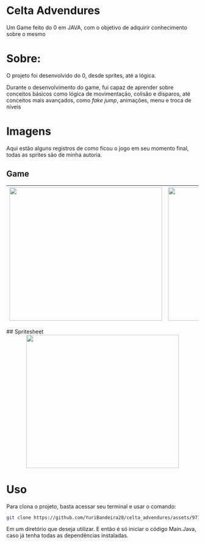 # Celta Advendures
Um Game feito do 0 em JAVA, com o objetivo de adquirir conhecimento sobre o mesmo

# Sobre:
O projeto foi desenvolvido do 0, desde sprites, até a lógica.

Durante o desenvolvimento do game, fui capaz de aprender sobre conceitos básicos como lógica de movimentação, colisão e disparos, até conceitos mais avançados, como _fake jump_, animações, menu e troca de níveis


# Imagens
Aqui estão alguns registros de como ficou o jogo em seu momento final, todas as sprites são de minha autoria.

## Game

<div  align="center"">
  
  | <div><img src='https://github.com/YuriBandeira28/celta_advendures/assets/97187847/9af6ae0b-84a7-4788-acef-8835c3179a8e' style='width: 400px; height: 350px;'></div> | <div><img src='https://github.com/YuriBandeira28/celta_advendures/assets/97187847/2492b896-12db-4674-bbcf-462a0eb2713a' style='width: 400px; height: 350px;'></div> 
  | :-: | :-: |
  
</div>
## Spritesheet

 <div  align="center">
  <img src='https://github.com/YuriBandeira28/celta_advendures/assets/97187847/5479461e-6fe7-44be-8b6c-cb50dad7c2aa' style='width: 400px; height: 350px;'>
</div>

# Uso
Para clona o projeto, basta acessar seu terminal e usar o comando:

```bash
git clone https://github.com/YuriBandeira28/celta_advendures/assets/97187847/2492b896-12db-4674-bbcf-462a0eb2713a
```
Em um diretório que deseja utilizar. E então é só iniciar o código Main.Java, caso já tenha todas as dependências instaladas.






